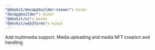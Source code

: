 ```yaml
---
"@dexkit/dexappbuilder-viewer": minor
"dexappbuilder": minor
"@dexkit/ui": minor
"@dexkit/web3forms": minor
---
```


Add multimedia support. Media uploading and media NFT creation and handling
